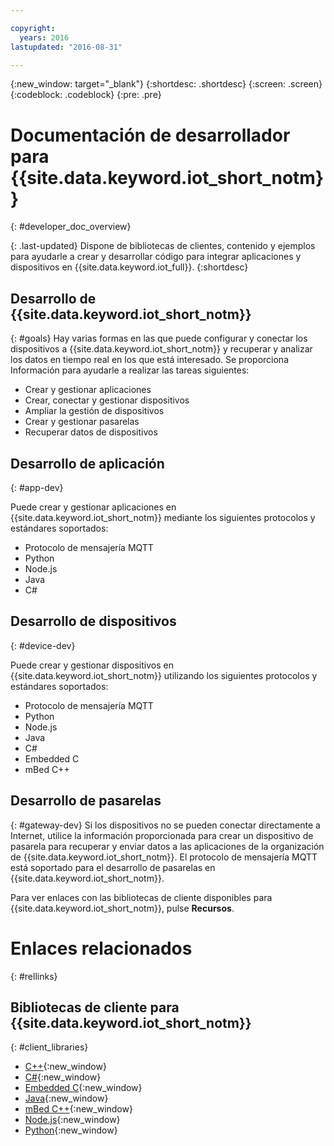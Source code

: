 ```yaml
---

copyright:
  years: 2016
lastupdated: "2016-08-31"

---
```


{:new_window: target="_blank"}
{:shortdesc: .shortdesc}
{:screen: .screen}
{:codeblock: .codeblock}
{:pre: .pre}

# Documentación de desarrollador para {{site.data.keyword.iot_short_notm}}
{: #developer_doc_overview}

{: .last-updated}
Dispone de bibliotecas de clientes, contenido y ejemplos para ayudarle a crear y desarrollar código para integrar aplicaciones y dispositivos en {{site.data.keyword.iot_full}}.
{:shortdesc}


## Desarrollo de {{site.data.keyword.iot_short_notm}}
{: #goals}
Hay varias formas en las que puede configurar y conectar los dispositivos a {{site.data.keyword.iot_short_notm}} y recuperar y analizar los datos en tiempo real en los que está interesado. Se proporciona Información para ayudarle a realizar las tareas siguientes:

-  Crear y gestionar aplicaciones
-  Crear, conectar y gestionar dispositivos
-  Ampliar la gestión de dispositivos
-  Crear y gestionar pasarelas
-  Recuperar datos de dispositivos


## Desarrollo de aplicación
{: #app-dev}

Puede crear y gestionar aplicaciones en {{site.data.keyword.iot_short_notm}} mediante los siguientes protocolos y estándares soportados:

- Protocolo de mensajería MQTT
- Python
- Node.js
- Java
- C#

## Desarrollo de dispositivos
{: #device-dev}

Puede crear y gestionar dispositivos en {{site.data.keyword.iot_short_notm}} utilizando los siguientes protocolos y estándares soportados:

- Protocolo de mensajería MQTT
- Python
- Node.js
- Java
- C#
- Embedded C
- mBed C++

## Desarrollo de pasarelas
{: #gateway-dev}
Si los dispositivos no se pueden conectar directamente a Internet, utilice la información proporcionada para crear un dispositivo de pasarela para recuperar y enviar datos a las aplicaciones de la organización de {{site.data.keyword.iot_short_notm}}.
El protocolo de mensajería MQTT está soportado para el desarrollo de pasarelas en {{site.data.keyword.iot_short_notm}}.

Para ver enlaces con las bibliotecas de cliente disponibles para {{site.data.keyword.iot_short_notm}}, pulse **Recursos**.

# Enlaces relacionados
{: #rellinks}

## Bibliotecas de cliente para {{site.data.keyword.iot_short_notm}}
{: #client_libraries}

* [C++](https://github.com/ibm-watson-iot/iot-cpp){:new_window}
* [C#](https://github.com/ibm-watson-iot/iot-csharp){:new_window}
* [Embedded C](https://github.com/ibm-watson-iot/iot-embeddedc){:new_window}
* [Java](https://github.com/ibm-watson-iot/iot-java){:new_window}
* [mBed C++](https://developer.mbed.org/teams/IBM_IoT/code/IBMIoTF/){:new_window}
* [Node.js](https://github.com/ibm-watson-iot/iot-nodejs){:new_window}
* [Python](https://github.com/ibm-watson-iot/iot-python){:new_window}
